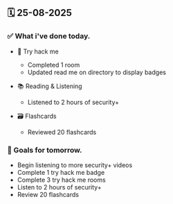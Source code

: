 ## 🗓️ 25-08-2025

### ✅ What i've done today.
- 👾 Try hack me
  - Completed 1 room
  - Updated read me on directory to display badges
 
- 📚 Reading & Listening
  - Listened to 2 hours of security+
 
- 🗃️ Flashcards
  - Reviewed 20 flashcards 

### 🎯 Goals for tomorrow.
- Begin listening to more security+ videos
- Complete 1 try hack me badge
- Complete 3 try hack me rooms
- Listen to 2 hours of security+
- Review 20 flashcards
